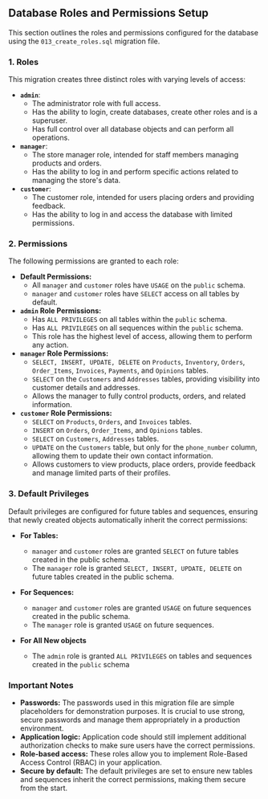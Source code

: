 ## Database Roles and Permissions Setup

This section outlines the roles and permissions configured for the database using the `013_create_roles.sql` migration file.

### 1. Roles

This migration creates three distinct roles with varying levels of access:

*   **`admin`**: 
    *   The administrator role with full access.
    *   Has the ability to login, create databases, create other roles and is a superuser.
    *   Has full control over all database objects and can perform all operations.
*   **`manager`**:
    *   The store manager role, intended for staff members managing products and orders.
    *   Has the ability to log in and perform specific actions related to managing the store's data.
*   **`customer`**:
    *   The customer role, intended for users placing orders and providing feedback.
    *   Has the ability to log in and access the database with limited permissions.

### 2. Permissions

The following permissions are granted to each role:

*   **Default Permissions:**
    *   All `manager` and `customer` roles have `USAGE` on the `public` schema.
    *   `manager` and `customer` roles have `SELECT` access on all tables by default.
*   **`admin` Role Permissions:**
    *   Has `ALL PRIVILEGES` on all tables within the `public` schema.
    *   Has `ALL PRIVILEGES` on all sequences within the `public` schema.
    *   This role has the highest level of access, allowing them to perform any action.
*   **`manager` Role Permissions:**
    *   `SELECT, INSERT, UPDATE, DELETE` on `Products`, `Inventory`, `Orders`, `Order_Items`, `Invoices`, `Payments`, and `Opinions` tables.
    *   `SELECT` on the `Customers` and `Addresses` tables, providing visibility into customer details and addresses.
    *   Allows the manager to fully control products, orders, and related information.
*   **`customer` Role Permissions:**
    *   `SELECT` on `Products`, `Orders`, and `Invoices` tables.
    *   `INSERT` on `Orders`, `Order_Items`, and `Opinions` tables.
    *   `SELECT` on `Customers`, `Addresses` tables.
    *   `UPDATE` on the `Customers` table, but only for the `phone_number` column, allowing them to update their own contact information.
    *   Allows customers to view products, place orders, provide feedback and manage limited parts of their profiles.

### 3. Default Privileges

Default privileges are configured for future tables and sequences, ensuring that newly created objects automatically inherit the correct permissions:

*   **For Tables:**
    *   `manager` and `customer` roles are granted `SELECT` on future tables created in the public schema.
    *   The `manager` role is granted `SELECT, INSERT, UPDATE, DELETE` on future tables created in the public schema.
*   **For Sequences:**
    *   `manager` and `customer` roles are granted `USAGE` on future sequences created in the public schema.
    *   The `manager` role is granted `USAGE` on future sequences.

*   **For All New objects**
     *  The `admin` role is granted `ALL PRIVILEGES` on tables and sequences created in the `public` schema

### Important Notes

*   **Passwords:** The passwords used in this migration file are simple placeholders for demonstration purposes. It is crucial to use strong, secure passwords and manage them appropriately in a production environment.
*   **Application logic:** Application code should still implement additional authorization checks to make sure users have the correct permissions.
*   **Role-based access:** These roles allow you to implement Role-Based Access Control (RBAC) in your application.
*  **Secure by default:** The default privileges are set to ensure new tables and sequences inherit the correct permissions, making them secure from the start.
